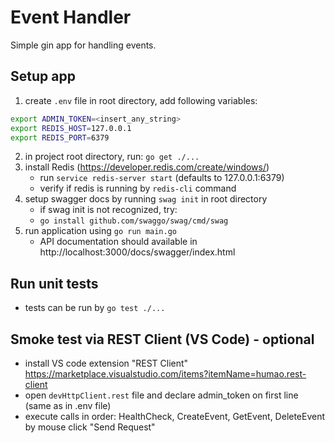 # Event Handler
Simple gin app for handling events.

## Setup app
1. create `.env` file in root directory, add following variables:
```bash
export ADMIN_TOKEN=<insert_any_string>
export REDIS_HOST=127.0.0.1
export REDIS_PORT=6379
```
2. in project root directory, run: `go get ./...`
3. install Redis (https://developer.redis.com/create/windows/)
    - run `service redis-server start` (defaults to 127.0.0.1:6379)
    - verify if redis is running by `redis-cli` command
4. setup swagger docs by running `swag init` in root directory
    -  if swag init is not recognized, try:
    -  `go install github.com/swaggo/swag/cmd/swag`
5. run application using `go run main.go`
   -  API documentation should available in http://localhost:3000/docs/swagger/index.html

## Run unit tests
- tests can be run by `go test ./...`

## Smoke test via REST Client (VS Code) - optional
- install VS code extension "REST Client" https://marketplace.visualstudio.com/items?itemName=humao.rest-client
- open `devHttpClient.rest` file and declare admin_token on first line (same as in .env file)
- execute calls in order: HealthCheck, CreateEvent, GetEvent, DeleteEvent by mouse click "Send Request"
